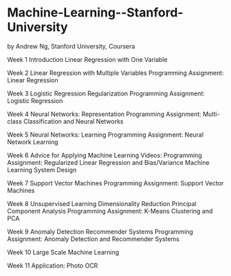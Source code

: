 # Machine-Learning--Stanford-University
by Andrew Ng, Stanford University, Coursera

Week 1
  Introduction
  Linear Regression with One Variable
 

Week 2
 Linear Regression with Multiple Variables
 Programming Assignment: Linear Regression
 

Week 3
 Logistic Regression
 Regularization
 Programming Assignment: Logistic Regression
 

Week 4
 Neural Networks: Representation
 Programming Assignment: Multi-class Classification and Neural Networks
 

Week 5
 Neural Networks: Learning
 Programming Assignment: Neural Network Learning
 

Week 6
 Advice for Applying Machine Learning
 Videos: Programming Assignment: Regularized Linear Regression and Bias/Variance
 Machine Learning System Design
 
 
Week 7
 Support Vector Machines
 Programming Assignment: Support Vector Machines
 

Week 8
 Unsupervised Learning
 Dimensionality Reduction
 Principal Component Analysis
 Programming Assignment: K-Means Clustering and PCA
 

Week 9
 Anomaly Detection
 Recommender Systems
 Programming Assignment: Anomaly Detection and Recommender Systems
 

Week 10
 Large Scale Machine Learning
 

Week 11
 Application: Photo OCR
